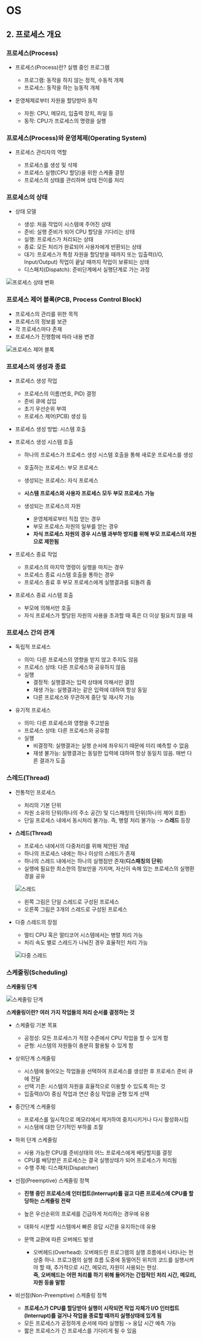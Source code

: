 # OS

## 2. 프로세스 개요

### 프로세스(Process)

- 프로세스(Process)란? 실행 중인 프로그램

  - 프로그램: 동작을 하지 않는 정적, 수동적 개체
  - 프로세스: 동작을 하는 능동적 개체

- 운영체제로부터 자원을 할당받아 동작

  - 자원: CPU, 메모리, 입출력 장치, 파일 등
  - 동작: CPU가 프로세스의 명령을 실행

### 프로세스(Process)와 운영체제(Operating System)

- 프로세스 관리자의 역할

  - 프로세스를 생성 및 삭제
  - 프로세스 실행(CPU 할당)을 위한 스케줄 결정
  - 프로세스의 상태를 관리하며 상태 전이를 처리

### 프로세스의 상태

- 상태 모델

  - 생성: 처음 작업이 시스템에 주어진 상태
  - 준비: 실행 준비가 되어 CPU 할당을 기다리는 상태
  - 실행: 프로세스가 처리되는 상태
  - 종료: 모든 처리가 완료되어 사용자에게 반환되는 상태
  - 대기: 프로세스가 특정 자원을 할당받을 때까지 또는 입출력(I/O, Input/Output) 작업이 끝날 때까지 작업이 보류되는 상태
  - 디스패치(Dispatch): 준비단계에서 실행단계로 가는 과정

![프로세스 상태 변화](./images/%ED%94%84%EB%A1%9C%EC%84%B8%EC%8A%A4%EC%9D%98_%EC%83%81%ED%83%9C_%EB%B3%80%ED%99%94.png)

### 프로세스 제어 블록(PCB, Process Control Block)

- 프로세스의 관리를 위한 목적
- 프로세스의 정보를 보관
- 각 프로세스마다 존재
- 프로세스가 진행함에 따라 내용 변경

![프로세스 제어 블록](./images/%ED%94%84%EB%A1%9C%EC%84%B8%EC%8A%A4_%EC%A0%9C%EC%96%B4_%EB%B8%94%EB%A1%9D.png)

### 프로세스의 생성과 종료

- 프로세스 생성 작업

  - 프로세스의 이름(번호, PID) 결정
  - 준비 큐에 삽입
  - 초기 우선순위 부여
  - 프로세스 제어(PCB) 생성 등

- 프로세스 생성 방법: 시스템 호출

- 프로세스 생성 시스템 호출

  - 하나의 프로세스가 프로세스 생성 시스템 호출을 통해 새로운 프로세스를 생성
  - 호출하는 프로세스: 부모 프로세스
  - 생성되는 프로세스: 자식 프로세스

  - **시스템 프로세스와 사용자 프로세스 모두 부모 프로세스 가능**

  - 생성되는 프로세스의 자원
    - 운영체제로부터 직접 얻는 경우
    - 부모 프로세스 자원의 일부를 얻는 경우
    - **자식 프로세스 자원의 경우 시스템 과부하 방지를 위해 부모 프로세스의 자원으로 제한됨**

- 프로세스 종료 작업

  - 프로세스의 마지막 명령이 실행을 마치는 경우
  - 프로세스 종료 시스템 호출을 통하는 경우
  - 프로세스 종료 후 부모 프로세스에게 실행결과를 되돌려 줌

- 프로세스 종료 시스템 호출

  - 부모에 의해서만 호출
  - 자식 프로세스가 할당된 자원의 사용을 초과할 때 혹은 더 이상 필요치 않을 때

### 프로세스 간의 관계

- 독립적 프로세스

  - 의미: 다른 프로세스의 영향을 받지 않고 주지도 않음
  - 프로세스 상태: 다른 프로세스와 공유하지 않음
  - 실행
    - 결정적: 실행결과는 입력 상태에 의해서만 결정
    - 재생 가능: 실행결과는 같은 입력에 대하여 항상 동일
    - 다른 프로세스와 무관하게 중단 및 재시작 가능

- 유기적 프로세스

  - 의미: 다른 프로세스와 영향을 주고받음
  - 프로세스 상태: 다른 프로세스와 공유함
  - 실행
    - 비결정적: 실행결과는 실행 순서에 좌우되기 때문에 미리 예측할 수 없음
    - 재생 불가능: 실행결과는 동일한 입력에 대하여 항상 동일치 않음. 매번 다른 결과가 도출

### 스레드(Thread)

- 전통적인 프로세스

  - 처리의 기본 단위
  - 자원 소유의 단위(하나의 주소 공간) 및 디스패칭의 단위(하나의 제어 흐름)
  - 단일 프로세스 내에서 동시처리 불가능. 즉, 병렬 처리 불가능 -> **스레드** 등장

- **스레드(Thread)**

  - 프로세스 내에서의 다중처리를 위해 제안된 개념
  - 하나의 프로세스 내에는 하나 이상의 스레드가 존재
  - 하나의 스레드 내에서는 하나의 실행점만 존재(**디스패칭의 단위**)
  - 실행에 필요한 최소한의 정보만을 가지며, 자신이 속해 있는 프로세스의 실행환경을 공유

  ![스레드](./images/%EC%8A%A4%EB%A0%88%EB%93%9C.png)

  - 왼쪽 그림은 단일 스레드로 구성된 프로세스
  - 오른쪽 그림은 3개의 스레드로 구성된 프로세스

- 다중 스레드의 장점

  - 멀티 CPU 혹은 멀티코어 시스템에서는 병렬 처리 가능
  - 처리 속도 별로 스레드가 나눠진 경우 효율적인 처리 가능

  ![다중 스레드](./images/%EB%8B%A4%EC%A4%91_%EC%8A%A4%EB%A0%88%EB%93%9C.png)

### 스케줄링(Scheduling)

**스케줄링 단계**

![스케줄링 단계](./images/%EC%8A%A4%EC%BC%80%EC%A4%84%EB%A7%81_%EB%8B%A8%EA%B3%84.png)

**스케줄링이란? 여러 가지 작업들의 처리 순서를 결정하는 것**

- 스케줄링 기본 목표

  - 공정성: 모든 프로세스가 적정 수준에서 CPU 작업을 할 수 있게 함
  - 균형: 시스템의 자원들이 충분히 활용될 수 있게 함

- 상위단계 스케줄링

  - 시스템에 들어오는 작업들을 선택하여 프로세스를 생성한 후 프로세스 준비 큐에 전달
  - 선택 기준: 시스템의 자원을 효율적으로 이용할 수 있도록 하는 것
  - 입출력(I/O) 중심 작업과 연산 중심 작업을 균형 있게 선택

- 중간단계 스케줄링

  - 프로세스를 일시적으로 메모리에서 제거하여 중지시키거나 다시 활성화시킴
  - 시스템에 대한 단기적인 부하를 조절

- 하위 단계 스케줄링

  - 사용 가능한 CPU를 준비상태의 어느 프로세스에게 배당할지를 결정
  - CPU를 배당받은 프로세스는 결국 실행상태가 되어 프로세스가 처리됨
  - 수행 주체: 디스패처(Dispatcher)

- 선점(Preemptive) 스케줄링 정책

  - **진행 중인 프로세스에 인터럽트(Interrupt)를 걸고 다른 프로세스에 CPU를 할당하는 스케줄링 전략**
  - 높은 우선순위의 프로세를 긴급하게 처리하는 경우에 유용
  - 대화식 시분할 시스템에서 빠른 응답 시간을 유지하는데 유용
  - 문맥 교환에 따른 오버헤드 발생

    - 오버헤드(Overhead): 오버헤드란 프로그램의 실행 흐름에서 나타나는 현상중 하나. 프로그램의 실행 흐름 도중에 동떨어진 위치의 코드를 실행시켜야 할 때, 추가적으로 시간, 메모리, 자원이 사용되는 현상.  
      **즉, 오버헤드는 어떤 처리를 하기 위해 들어가는 간접적인 처리 시간, 메모리, 자원 등을 말함**

- 비선점(Non-Preemptive) 스케줄링 정책

  - **프로세스가 CPU를 할당받아 실행이 시작되면 작업 자체가 I/O 인터럽트(Interrupt)를 걸거나 작업을 종료할 때까지 실행상태에 있게 됨**
  - 모든 프로세스가 공정하게 순서에 따라 실행됨 -> 웅답 시간 예측 가능
  - 짧은 프로세스가 긴 프로세스를 기다리게 될 수 있음
